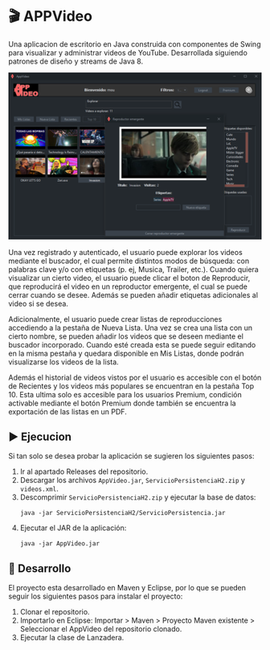 # :clapper: APPVideo

Una aplicacion de escritorio en Java construida con componentes de Swing para visualizar y administrar videos de YouTube. Desarrollada siguiendo patrones de diseño y streams de Java 8.

![Captura general de la aplicacion](imgs/overview_screenshot.png)

Una vez registrado y autenticado, el usuario puede explorar los videos mediante el buscador,
el cual permite distintos modos de búsqueda: con palabras clave y/o con etiquetas (p. ej, Musica, Trailer, etc.).
Cuando quiera visualizar un cierto video, el usuario puede clicar el boton de Reproducir,
que reproducirá el video en un reproductor emergente, el cual se puede cerrar cuando se desee.
Además se pueden añadir etiquetas adicionales al video si se desea.

Adicionalmente, el usuario puede crear listas de reproducciones accediendo a la pestaña de Nueva Lista.
Una vez se crea una lista con un cierto nombre, 
se pueden añadir los videos que se deseen mediante el buscador incorporado.
Cuando esté creada esta se puede seguir editando en la misma pestaña y
quedara disponible en Mis Listas,
donde podrán visualizarse los videos de la lista.

Además el historial de videos vistos por el usuario es accesible con el botón de Recientes
y los videos más populares se encuentran en la pestaña Top 10.
Esta ultima solo es accesible para los usuarios Premium, 
condición activable mediante el botón Premium donde también se encuentra la exportación
de las listas en un PDF.


## :arrow_forward: Ejecucion
Si tan solo se desea probar la aplicación se sugieren los siguientes pasos:
1. Ir al apartado Releases del repositorio.
2. Descargar los archivos ```AppVideo.jar```, ```ServicioPersistenciaH2.zip``` y ```videos.xml```.
3. Descomprimir ```ServicioPersistenciaH2.zip``` y ejecutar la base de datos:
    ```
    java -jar ServicioPersistenciaH2/ServicioPersistencia.jar
    ```
4. Ejecutar el JAR de la aplicación:
    ```
    java -jar AppVideo.jar
    ```

## :bricks: Desarrollo
El proyecto esta desarrollado en Maven y Eclipse, por lo que se pueden seguir los siguientes pasos para instalar el proyecto:
1. Clonar el repositorio.
2. Importarlo en Eclipse: Importar > Maven > Proyecto Maven existente > Seleccionar el AppVideo del repositorio clonado.
3. Ejecutar la clase de Lanzadera.

